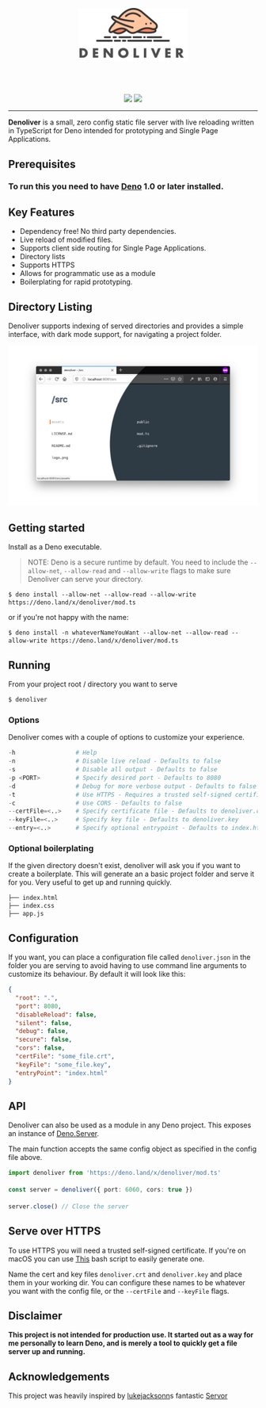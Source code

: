 <p align="center">
  <img src="media/denoliver_2.png" title="Denoliver" alt="It's a liver" width="220" style="margin: 48px 48px">
</p>

<p align="center">
<a href="https://github.com/joakimunge/denoliver/actions">
<img src="https://img.shields.io/github/workflow/status/joakimunge/denoliver/ci?style=for-the-badge"></a>
<a href="https://github.com/joakimunge/denoliver/releases">
<img src="https://img.shields.io/github/v/release/joakimunge/denoliver?style=for-the-badge"></a>
</p>

---

**Denoliver** is a small, zero config static file server with live reloading written in TypeScript for Deno intended for prototyping and Single Page Applications.

## Prerequisites

### To run this you need to have [Deno](https://deno.land/) 1.0 or later installed.

## Key Features

- Dependency free! No third party dependencies.
- Live reload of modified files.
- Supports client side routing for Single Page Applications.
- Directory lists
- Supports HTTPS
- Allows for programmatic use as a module
- Boilerplating for rapid prototyping.

## Directory Listing

Denoliver supports indexing of served directories and provides a simple interface, with dark mode support, for navigating a project folder.

<p align="center">
  <img src="media/list.png">
</p>

## Getting started

Install as a Deno executable.

> NOTE: Deno is a secure runtime by default. You need to include the `--allow-net`, `--allow-read` and `--allow-write` flags to make sure Denoliver can serve your directory.

```
$ deno install --allow-net --allow-read --allow-write https://deno.land/x/denoliver/mod.ts
```

or if you're not happy with the name:

```
$ deno install -n whateverNameYouWant --allow-net --allow-read --allow-write https://deno.land/x/denoliver/mod.ts
```

## Running

From your project root / directory you want to serve

```s
$ denoliver
```

### Options

Denoliver comes with a couple of options to customize your experience.

```s
-h                 # Help
-n                 # Disable live reload - Defaults to false
-s                 # Disable all output - Defaults to false
-p <PORT>          # Specify desired port - Defaults to 8080
-d                 # Debug for more verbose output - Defaults to false
-t                 # Use HTTPS - Requires a trusted self-signed certificate
-c                 # Use CORS - Defaults to false
--certFile=<..>    # Specify certificate file - Defaults to denoliver.crt
--keyFile=<..>     # Specify key file - Defaults to denoliver.key
--entry=<..>       # Specify optional entrypoint - Defaults to index.html
```

### Optional boilerplating

If the given directory doesn't exist, denoliver will ask you if you want to create a boilerplate. This will generate an a basic project folder and serve it for you. Very useful to get up and running quickly.

```
├── index.html
├── index.css
├── app.js
```

## Configuration

If you want, you can place a configuration file called `denoliver.json` in the folder you are serving to avoid having to use command line arguments to customize its behaviour. By default it will look like this:

```JSON
{
  "root": ".",
  "port": 8080,
  "disableReload": false,
  "silent": false,
  "debug": false,
  "secure": false,
  "cors": false,
  "certFile": "some_file.crt",
  "keyFile": "some_file.key",
  "entryPoint": "index.html"
}
```

## API

Denoliver can also be used as a module in any Deno project.
This exposes an instance of [Deno.Server](https://deno.land/std/http/server.ts#L125).

The main function accepts the same config object as specified in the config file above.

```typescript
import denoliver from 'https://deno.land/x/denoliver/mod.ts'

const server = denoliver({ port: 6060, cors: true })

server.close() // Close the server
```

## Serve over HTTPS

To use HTTPS you will need a trusted self-signed certificate. If you're on macOS you can use [This](https://github.com/kingkool68/generate-ssl-certs-for-local-development) bash script to easily generate one.

Name the cert and key files `denoliver.crt` and `denoliver.key` and place them in your working dir. You can configure these names to be whatever you want with the config file, or the `--certFile` and `--keyFile` flags.

## Disclaimer

**This project is not intended for production use. It started out as a way for me personally to learn Deno, and is merely a tool to quickly get a file server up and running.**

## Acknowledgements

This project was heavily inspired by [lukejacksonn](https://github.com/lukejacksonn)s fantastic [Servor](https://github.com/lukejacksonn/servor/)
